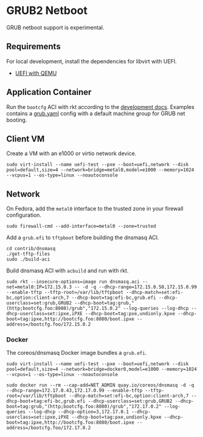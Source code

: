 
# GRUB2 Netboot

GRUB netboot support is experimental.

## Requirements

For local development, install the dependencies for libvirt with UEFI.

* [UEFI with QEMU](https://fedoraproject.org/wiki/Using_UEFI_with_QEMU)

## Application Container

Run the `bootcfg` ACI with rkt according to the [development docs](develop.md). Examples contains a [grub.yaml](../../examples/grub.yaml) config with a default machine group for GRUB net booting.

## Client VM

Create a VM with an e1000 or virtio network device.

    sudo virt-install --name uefi-test --pxe --boot=uefi,network --disk pool=default,size=4 --network=bridge=metal0,model=e1000 --memory=1024 --vcpus=1 --os-type=linux --noautoconsole

## Network

On Fedora, add the `metal0` interface to the trusted zone in your firewall configuration.

    sudo firewall-cmd --add-interface=metal0 --zone=trusted

Add a `grub.efi` to `tftpboot` before building the dnsmasq ACI.

    cd contrib/dnsmasq
    ./get-tftp-files
    sudo ./build-aci

Build dnsmasq ACI with `acbuild` and run with rkt.

    sudo rkt --insecure-options=image run dnsmasq.aci --net=metal0:IP=172.15.0.3 -- -d -q --dhcp-range=172.15.0.50,172.15.0.99 --enable-tftp --tftp-root=/var/lib/tftpboot --dhcp-match=set:efi-bc,option:client-arch,7 --dhcp-boot=tag:efi-bc,grub.efi --dhcp-userclass=set:grub,GRUB2 --dhcp-boot=tag:grub,"(http;bootcfg.foo:8080)/grub","172.15.0.2" --log-queries --log-dhcp --dhcp-userclass=set:ipxe,iPXE --dhcp-boot=tag:pxe,undionly.kpxe --dhcp-boot=tag:ipxe,http://bootcfg.foo:8080/boot.ipxe --address=/bootcfg.foo/172.15.0.2

### Docker

The coreos/dnsmasq Docker image bundles a `grub.efi`.

    sudo virt-install --name uefi-test --pxe --boot=uefi,network --disk pool=default,size=4 --network=bridge=docker0,model=e1000 --memory=1024 --vcpus=1 --os-type=linux --noautoconsole

    sudo docker run --rm --cap-add=NET_ADMIN quay.io/coreos/dnsmasq -d -q --dhcp-range=172.17.0.43,172.17.0.99 --enable-tftp --tftp-root=/var/lib/tftpboot --dhcp-match=set:efi-bc,option:client-arch,7 --dhcp-boot=tag:efi-bc,grub.efi --dhcp-userclass=set:grub,GRUB2 --dhcp-boot=tag:grub,"(http;bootcfg.foo:8080)/grub","172.17.0.2" --log-queries --log-dhcp --dhcp-option=3,172.17.0.1 --dhcp-userclass=set:ipxe,iPXE --dhcp-boot=tag:pxe,undionly.kpxe --dhcp-boot=tag:ipxe,http://bootcfg.foo:8080/boot.ipxe --address=/bootcfg.foo/172.17.0.2

